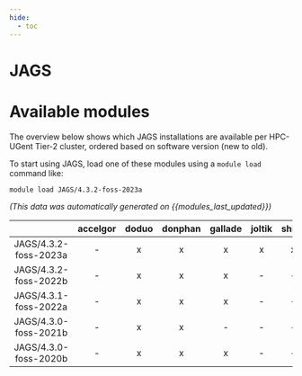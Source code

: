 ```yaml
---
hide:
  - toc
---
```


JAGS
====

# Available modules


The overview below shows which JAGS installations are available per HPC-UGent Tier-2 cluster, ordered based on software version (new to old).

To start using JAGS, load one of these modules using a `module load` command like:

```shell
module load JAGS/4.3.2-foss-2023a
```

*(This data was automatically generated on {{modules_last_updated}})*  

| |accelgor|doduo|donphan|gallade|joltik|shinx|
| :---: | :---: | :---: | :---: | :---: | :---: | :---: |
|JAGS/4.3.2-foss-2023a|-|x|x|x|x|x|
|JAGS/4.3.2-foss-2022b|-|x|x|x|-|-|
|JAGS/4.3.1-foss-2022a|-|x|x|x|-|-|
|JAGS/4.3.0-foss-2021b|-|x|x|-|-|-|
|JAGS/4.3.0-foss-2020b|-|x|x|x|-|-|
